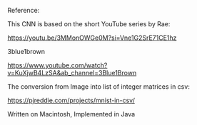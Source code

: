 
Reference:

This CNN is based on the short YouTube series by Rae:

https://youtu.be/3MMonOWGe0M?si=Vne1G2SrE71CE1hz

3blue1brown

https://www.youtube.com/watch?v=KuXjwB4LzSA&ab_channel=3Blue1Brown


The conversion from Image into list of integer matrices in csv:

https://pjreddie.com/projects/mnist-in-csv/


Written on Macintosh, Implemented in Java
